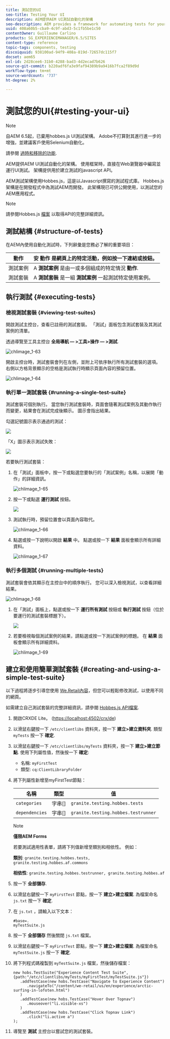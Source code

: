 ```yaml
---
title: 測試您的UI
seo-title: Testing Your UI
description: AEM提供AEM UI測試自動化的架構
seo-description: AEM provides a framework for automating tests for your AEM UI
uuid: 408a60b5-cba9-4c9f-abd3-5c1fb5be1c50
contentOwner: Guillaume Carlino
products: SG_EXPERIENCEMANAGER/6.5/SITES
content-type: reference
topic-tags: components, testing
discoiquuid: 938100ad-94f9-408a-819d-72657dc115f7
docset: aem65
exl-id: 2d28cee6-31b0-4288-bad3-4d2ecad7b626
source-git-commit: b220adf6fa3e9faf94389b9a9416b7fca2f89d9d
workflow-type: tm+mt
source-wordcount: '737'
ht-degree: 2%

---
```


# 測試您的UI{#testing-your-ui}

>[!NOTE]
>
>自AEM 6.5起，已棄用hobbes.js UI測試架構。 Adobe不打算對其進行進一步的增強，並建議客戶使用Selenium自動化。
>
>請參閱 [過時和移除的功能](/help/release-notes/deprecated-removed-features.md).

AEM提供AEM UI測試自動化的架構。 使用框架時，直接在Web瀏覽器中編寫並運行UI測試。 架構提供用於建立測試的javascript API。

AEM測試架構使用Hobbes.js，這是以Javascript撰寫的測試程式庫。 Hobbes.js架構是在開發程式中為測試AEM而開發。 此架構現已可供公開使用，以測試您的AEM應用程式。

>[!NOTE]
>
>請參閱Hobbes.js [檔案](https://helpx.adobe.com/experience-manager/6-5/sites/developing/using/reference-materials/test-api/index.html) 以取得API的完整詳細資訊。

## 測試結構 {#structure-of-tests}

在AEM內使用自動化測試時，下列辭彙是您務必了解的重要項目：

| 動作 | 安 **動作** 是網頁上的特定活動，例如按一下連結或按鈕。 |
|---|---|
| 測試案例 | A **測試案例** 是由一或多個組成的特定情況 **動作**. |
| 測試套裝 | A **測試套裝** 是一組 **測試案例** 一起測試特定使用案例。 |

## 執行測試 {#executing-tests}

### 檢視測試套裝 {#viewing-test-suites}

開啟測試主控台，查看已註冊的測試套裝。 「測試」面板包含測試套裝及其測試案例的清單。

透過導覽至工具主控台 **全局導航 — >工具>操作 — >測試**.

![chlimage_1-63](assets/chlimage_1-63.png)

開啟主控台時，測試套裝會列在左側，並附上可依序執行所有測試套裝的選項。 右側以方格背景顯示的空格是測試執行時顯示頁面內容的預留位置。

![chlimage_1-64](assets/chlimage_1-64.png)

### 執行單一測試套裝 {#running-a-single-test-suite}

測試套裝可個別執行。 當您執行測試套裝時，頁面會隨著測試案例及其動作執行而變更，結果會在測試完成後顯示。 圖示會指出結果。

勾選記號圖示表示通過的測試：

![](do-not-localize/chlimage_1-2.png)

「X」圖示表示測試失敗：

![](do-not-localize/chlimage_1-3.png)

若要執行測試套裝：

1. 在「測試」面板中，按一下或點選您要執行的「測試案例」名稱，以展開「動作」的詳細資訊。

   ![chlimage_1-65](assets/chlimage_1-65.png)

1. 按一下或點選 **運行測試** 按鈕。

   ![](do-not-localize/chlimage_1-4.png)

1. 測試執行時，預留位置會以頁面內容取代。

   ![chlimage_1-66](assets/chlimage_1-66.png)

1. 點選或按一下說明以開啟 **結果** 中。 點選或按一下 **結果** 面板會顯示所有詳細資料。

   ![chlimage_1-67](assets/chlimage_1-67.png)

### 執行多個測試 {#running-multiple-tests}

測試套裝會依其顯示在主控台中的順序執行。 您可以深入檢視測試，以查看詳細結果。

![chlimage_1-68](assets/chlimage_1-68.png)

1. 在「測試」面板上，點選或按一下 **運行所有測試** 按鈕或 **執行測試** 按鈕（位於要運行的測試套裝標題下）。

   ![](do-not-localize/chlimage_1-5.png)

1. 若要檢視每個測試案例的結果，請點選或按一下測試案例的標題。 在 **結果** 面板會顯示所有詳細資料。

   ![chlimage_1-69](assets/chlimage_1-69.png)

## 建立和使用簡單測試套裝 {#creating-and-using-a-simple-test-suite}

以下過程將逐步引導您使用 [We.Retail內容](/help/sites-developing/we-retail.md)，但您可以輕鬆修改測試，以使用不同的網頁。

如需建立自己測試套裝的完整詳細資訊，請參閱 [Hobbes.js API檔案](https://helpx.adobe.com/experience-manager/6-5/sites/developing/using/reference-materials/test-api/index.html).

1. 開啟CRXDE Lite。 ([https://localhost:4502/crx/de](https://localhost:4502/crx/de))
1. 以滑鼠右鍵按一下 `/etc/clientlibs` 資料夾，按一下 **建立>建立資料夾**. 類型 `myTests` 按一下 **確定**.
1. 以滑鼠右鍵按一下 `/etc/clientlibs/myTests` 資料夾，按一下 **建立>建立節點**. 使用下列屬性值，然後按一下 **確定**:

   * 名稱: `myFirstTest`
   * 類型: `cq:ClientLibraryFolder`

1. 將下列屬性新增至myFirstTest節點：

   | 名稱 | 類型 | 值 |
   |---|---|---|
   | `categories` | 字串[] | `granite.testing.hobbes.tests` |
   | `dependencies` | 字串[] | `granite.testing.hobbes.testrunner` |

   >[!NOTE]
   >
   >**僅限AEM Forms**
   >
   >
   >若要測試適用性表單，請將下列值新增至類別和相依性。 例如：
   >
   >
   >**類別**: `granite.testing.hobbes.tests, granite.testing.hobbes.af.commons`
   >
   >
   >**相依性**: `granite.testing.hobbes.testrunner, granite.testing.hobbes.af`

1. 按一下 **全部儲存**.
1. 以滑鼠右鍵按一下 `myFirstTest` 節點，按一下 **建立>建立檔案**. 為檔案命名 `js.txt` 按一下 **確定**.
1. 在 `js.txt` ，請輸入以下文本：

   ```
   #base=.
   myTestSuite.js
   ```

1. 按一下 **全部儲存** 然後關閉 `js.txt` 檔案。
1. 以滑鼠右鍵按一下 `myFirstTest` 節點，按一下 **建立>建立檔案**. 為檔案命名 `myTestSuite.js` 按一下 **確定**.
1. 將下列程式碼複製到 `myTestSuite.js` 檔案，然後儲存檔案：

   ```
   new hobs.TestSuite("Experience Content Test Suite", {path:"/etc/clientlibs/myTests/myFirstTest/myTestSuite.js"})
      .addTestCase(new hobs.TestCase("Navigate to Experience Content")
         .navigateTo("/content/we-retail/us/en/experience/arctic-surfing-in-lofoten.html")
      )
      .addTestCase(new hobs.TestCase("Hover Over Topnav")
         .mouseover("li.visible-xs")
      )
      .addTestCase(new hobs.TestCase("Click Topnav Link")
         .click("li.active a")
   );
   ```

1. 導覽至 **測試** 主控台以嘗試您的測試套裝。
